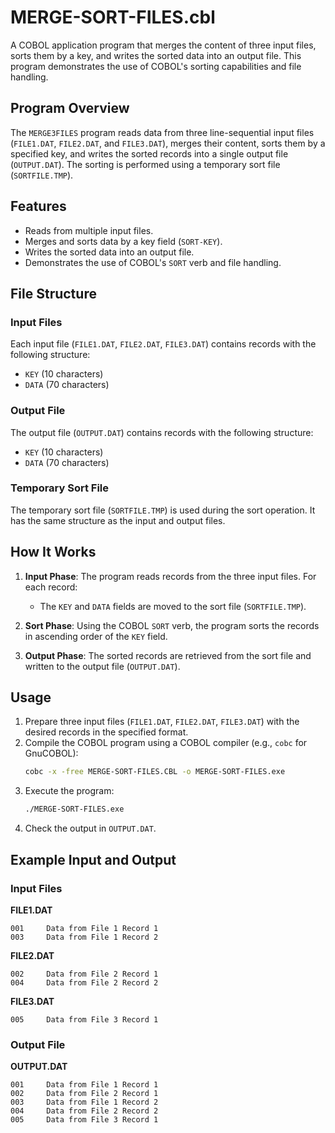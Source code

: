 # MERGE-SORT-FILES.cbl

A COBOL application program that merges the content of three input files, sorts them by a key, and writes the sorted data into an output file. This program demonstrates the use of COBOL's sorting capabilities and file handling.

## Program Overview

The `MERGE3FILES` program reads data from three line-sequential input files (`FILE1.DAT`, `FILE2.DAT`, and `FILE3.DAT`), merges their content, sorts them by a specified key, and writes the sorted records into a single output file (`OUTPUT.DAT`). The sorting is performed using a temporary sort file (`SORTFILE.TMP`).

## Features

- Reads from multiple input files.
- Merges and sorts data by a key field (`SORT-KEY`).
- Writes the sorted data into an output file.
- Demonstrates the use of COBOL's `SORT` verb and file handling.

## File Structure

### Input Files
Each input file (`FILE1.DAT`, `FILE2.DAT`, `FILE3.DAT`) contains records with the following structure:
- `KEY` (10 characters)
- `DATA` (70 characters)

### Output File
The output file (`OUTPUT.DAT`) contains records with the following structure:
- `KEY` (10 characters)
- `DATA` (70 characters)

### Temporary Sort File
The temporary sort file (`SORTFILE.TMP`) is used during the sort operation. It has the same structure as the input and output files.

## How It Works

1. **Input Phase**: The program reads records from the three input files. For each record:
   - The `KEY` and `DATA` fields are moved to the sort file (`SORTFILE.TMP`).

2. **Sort Phase**: Using the COBOL `SORT` verb, the program sorts the records in ascending order of the `KEY` field.

3. **Output Phase**: The sorted records are retrieved from the sort file and written to the output file (`OUTPUT.DAT`).

## Usage

1. Prepare three input files (`FILE1.DAT`, `FILE2.DAT`, `FILE3.DAT`) with the desired records in the specified format.
2. Compile the COBOL program using a COBOL compiler (e.g., `cobc` for GnuCOBOL):
   ```bash
   cobc -x -free MERGE-SORT-FILES.CBL -o MERGE-SORT-FILES.exe
   ```
3. Execute the program:
   ```bash
   ./MERGE-SORT-FILES.exe
   ```
4. Check the output in `OUTPUT.DAT`.

## Example Input and Output

### Input Files

**FILE1.DAT**
```
001     Data from File 1 Record 1
003     Data from File 1 Record 2
```

**FILE2.DAT**
```
002     Data from File 2 Record 1
004     Data from File 2 Record 2
```

**FILE3.DAT**
```
005     Data from File 3 Record 1
```

### Output File

**OUTPUT.DAT**
```
001     Data from File 1 Record 1
002     Data from File 2 Record 1
003     Data from File 1 Record 2
004     Data from File 2 Record 2
005     Data from File 3 Record 1
```

